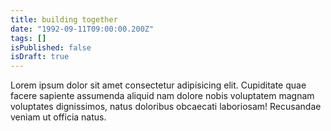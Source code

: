 ```yaml
---
title: building together
date: "1992-09-11T09:00:00.200Z"
tags: []
isPublished: false
isDraft: true
---
```


Lorem ipsum dolor sit amet consectetur adipisicing elit. Cupiditate quae facere
sapiente assumenda aliquid nam dolore nobis voluptatem magnam voluptates
dignissimos, natus doloribus obcaecati laboriosam! Recusandae veniam ut officia
natus.
